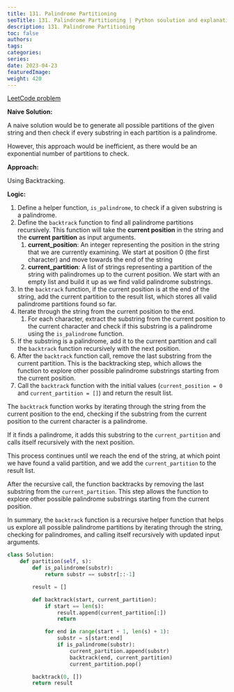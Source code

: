 ```yaml
---
title: 131. Palindrome Partitioning
seoTitle: 131. Palindrome Partitioning | Python soulution and explanation
description: 131. Palindrome Partitioning
toc: false
authors:
tags: 
categories:
series:
date: 2023-04-23
featuredImage:
weight: 420
---
```


[LeetCode problem](https://leetcode.com/problems/palindrome-partitioning/description/)

**Naive Solution:**

A naive solution would be to generate all possible partitions of the given string and then check if every substring in each partition is a palindrome. 

However, this approach would be inefficient, as there would be an exponential number of partitions to check.

**Approach:**

Using Backtracking.

**Logic:**

1. Define a helper function, `is_palindrome`, to check if a given substring is a palindrome.
2. Define the `backtrack` function to find all palindrome partitions recursively. This function will take the **current position** in the string and the **current partition** as input arguments.
   1. **current_position**: An integer representing the position in the string that we are currently examining. We start at position 0 (the first character) and move towards the end of the string
   2. **current_partition**: A list of strings representing a partition of the string with palindromes up to the current position. We start with an empty list and build it up as we find valid palindrome substrings.
3. In the `backtrack` function, if the current position is at the end of the string, add the current partition to the result list, which stores all valid palindrome partitions found so far.
4. Iterate through the string from the current position to the end.
   1. For each character, extract the substring from the current position to the current character and check if this substring is a palindrome using the `is_palindrome` function.
5. If the substring is a palindrome, add it to the current partition and call the `backtrack` function recursively with the next position.
6. After the `backtrack` function call, remove the last substring from the current partition. This is the backtracking step, which allows the function to explore other possible palindrome substrings starting from the current position.
7. Call the `backtrack` function with the initial values (`current_position = 0` and `current_partition = []`) and return the result list.

The `backtrack` function works by iterating through the string from the current position to the end, checking if the substring from the current position to the current character is a palindrome. 

If it finds a palindrome, it adds this substring to the `current_partition` and calls itself recursively with the next position. 

This process continues until we reach the end of the string, at which point we have found a valid partition, and we add the `current_partition` to the result list.

After the recursive call, the function backtracks by removing the last substring from the `current_partition`. This step allows the function to explore other possible palindrome substrings starting from the current position.

In summary, the `backtrack` function is a recursive helper function that helps us explore all possible palindrome partitions by iterating through the string, checking for palindromes, and calling itself recursively with updated input arguments.

```python
class Solution:
    def partition(self, s):
        def is_palindrome(substr):
            return substr == substr[::-1]

        result = []

        def backtrack(start, current_partition):
            if start == len(s):
                result.append(current_partition[:])
                return

            for end in range(start + 1, len(s) + 1):
                substr = s[start:end]
                if is_palindrome(substr):
                    current_partition.append(substr)
                    backtrack(end, current_partition)
                    current_partition.pop()

        backtrack(0, [])
        return result
```
